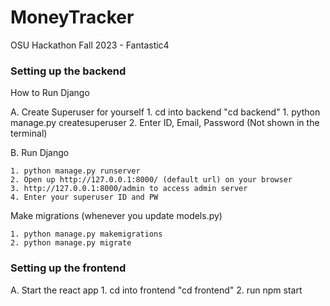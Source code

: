 # MoneyTracker
OSU Hackathon Fall 2023 - Fantastic4

### Setting up the backend
How to Run Django

  A. Create Superuser for yourself
    1. cd into backend "cd backend"
    1. python manage.py createsuperuser
    2. Enter ID, Email, Password (Not shown in the terminal)

  B. Run Django

    1. python manage.py runserver
    2. Open up http://127.0.0.1:8000/ (default url) on your browser
    3. http://127.0.0.1:8000/admin to access admin server
    4. Enter your superuser ID and PW

Make migrations (whenever you update models.py)

    1. python manage.py makemigrations
    2. python manage.py migrate

### Setting up the frontend
  A. Start the react app
    1. cd into frontend "cd frontend"
    2. run npm start
